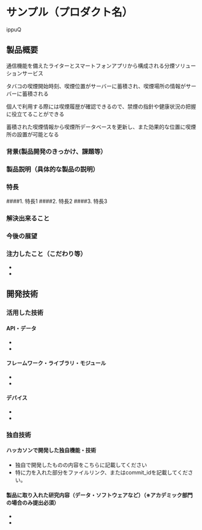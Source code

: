 # サンプル（プロダクト名）
ippuQ

## 製品概要

通信機能を備えたライターとスマートフォンアプリから構成される分煙ソリューションサービス

タバコの喫煙開始時刻、喫煙位置がサーバーに蓄積され、喫煙場所の情報がサーバーに蓄積される

個人で利用する際には喫煙履歴が確認できるので、禁煙の指針や健康状況の把握に役立てることができる

蓄積された喫煙情報から喫煙所データベースを更新し、また効果的な位置に喫煙所の設置が可能となる

### 背景(製品開発のきっかけ、課題等）
### 製品説明（具体的な製品の説明）
### 特長
####1. 特長1
####2. 特長2
####3. 特長3

### 解決出来ること
### 今後の展望
### 注力したこと（こだわり等）
* 
* 

## 開発技術
### 活用した技術
#### API・データ
* 
* 

#### フレームワーク・ライブラリ・モジュール
* 
* 

#### デバイス
* 
* 

### 独自技術
#### ハッカソンで開発した独自機能・技術
* 独自で開発したものの内容をこちらに記載してください
* 特に力を入れた部分をファイルリンク、またはcommit_idを記載してください。

#### 製品に取り入れた研究内容（データ・ソフトウェアなど）（※アカデミック部門の場合のみ提出必須）
* 
* 

